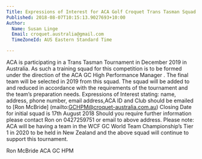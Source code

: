 ```yaml
---
Title: Expressions of Interest for ACA Golf Croquet Trans Tasman Squad 2019
Published: 2018-08-07T10:15:13.9027693+10:00
Author:
  Name: Susan Linge
  Email: croquet.australia@gmail.com
  TimeZoneId: AUS Eastern Standard Time

---
```

ACA is participating in a Trans Tasman Tournament in December 2019 in Australia.  As such a training squad for this competition is to be formed under the direction of the ACA GC High Performance Manager .  The final team will be selected in 2019 from this squad.
The squad will be added to and reduced in accordance with the requirements of the tournament and the team’s preparation needs.
Expressions of Interest stating:  name, address, phone number, email address,ACA ID and Club should be emailed to [Ron McBride] (mailto:GCHPM@croquet-australia.com.au)
Closing Date for initial squad is 17th August 2018
Should you require further information please contact Ron on 0427259751 or email to above address.
Please note:  ACA will be having a team in the WCF GC World Team Championship’s Tier 1 in 2020 to be held in New Zealand and the above squad will continue to support this tournament.

Ron McBride
ACA GC HPM